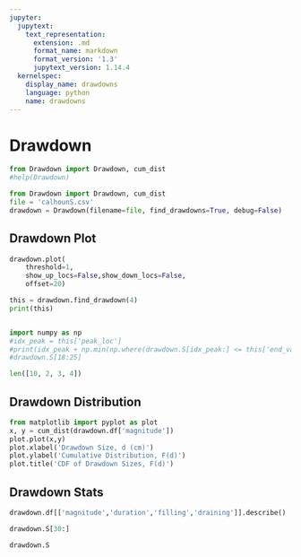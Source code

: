 ```yaml
---
jupyter:
  jupytext:
    text_representation:
      extension: .md
      format_name: markdown
      format_version: '1.3'
      jupytext_version: 1.14.4
  kernelspec:
    display_name: drawdowns
    language: python
    name: drawdowns
---
```


# Drawdown

```python
from Drawdown import Drawdown, cum_dist
#help(Drawdown)
```

```python
from Drawdown import Drawdown, cum_dist
file = 'calhounS.csv'
drawdown = Drawdown(filename=file, find_drawdowns=True, debug=False)
```

## Drawdown Plot

```python
drawdown.plot(
    threshold=1,
    show_up_locs=False,show_down_locs=False,
    offset=20)
```

```python
this = drawdown.find_drawdown(4)
print(this)
```

```python

import numpy as np
#idx_peak = this['peak_loc']
#print(idx_peak + np.min(np.where(drawdown.S[idx_peak:] <= this['end_val'])))
#drawdown.S[18:25]

len([10, 2, 3, 4])


```

## Drawdown Distribution

```python
from matplotlib import pyplot as plot
x, y = cum_dist(drawdown.df['magnitude'])
plot.plot(x,y)
plot.xlabel('Drawdown Size, d (cm)')
plot.ylabel('Cumulative Distribution, F(d)')
plot.title('CDF of Drawdown Sizes, F(d)')
```

## Drawdown Stats

```python
drawdown.df[['magnitude','duration','filling','draining']].describe()
```

```python
drawdown.S[30:]
```

```python
drawdown.S

```

```python

```
